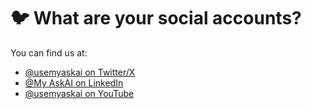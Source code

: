 # 🐦 What are your social accounts?

You can find us at:

* [@usemyaskai on Twitter/X](https://twitter.com/usemyaskai)
* [@My AskAI on LinkedIn](https://www.linkedin.com/company/myaskai/)
* [@usemyaskai on YouTube](https://www.youtube.com/channel/UCy48gfu2KjSYOa2rKLM_dmg)
